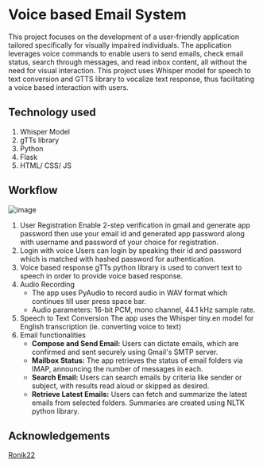 # Voice based Email System
This project focuses on the development of a user-friendly application tailored specifically for visually impaired individuals. The application leverages voice commands to enable users to send emails, check email status, search through messages, and read inbox content, all without the need for visual interaction. 
This project uses Whisper model for speech to text conversion and GTTS library to vocalize text response, thus facilitating a voice based interaction with users.

## Technology used
1. Whisper Model
2. gTTs library
3. Python
4. Flask
5. HTML/ CSS/ JS

## Workflow
![image](https://github.com/user-attachments/assets/ee683467-2cee-4838-acd8-f220a77603a1)

1. User Registration
   Enable 2-step verification in gmail and generate app password then use your email id and generated app password along with username and password of your choice for registration.
2. Login with voice
   Users can login by speaking their id and password which is matched with hashed password for authentication.
3. Voice based response
   gTTs python library is used to convert text to speech in order to provide voice based response.
4. Audio Recording
   * The app uses PyAudio to record audio in WAV format which continues till user press space bar.
   * Audio parameters: 16-bit PCM, mono channel, 44.1 kHz sample rate.
5. Speech to Text Conversion
   The app uses the Whisper tiny.en model for English transcription (ie. converting voice to text)
6. Email functionalities
   * __Compose and Send Email:__ Users can dictate emails, which are confirmed and sent securely using Gmail's SMTP server.
   * __Mailbox Status:__ The app retrieves the status of email folders via IMAP, announcing the number of messages in each.
   * __Search Email:__ Users can search emails by criteria like sender or subject, with results read aloud or skipped as desired.
   * __Retrieve Latest Emails:__ Users can fetch and summarize the latest emails from selected folders. Summaries are created using NLTK python library.

## Acknowledgements
[Ronik22](https://github.com/Ronik22)
